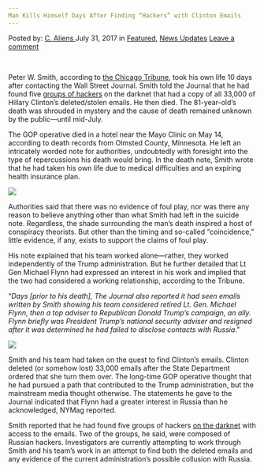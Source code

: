 ```yaml
---
Man Kills Himself Days After Finding “Hackers” with Clinton Emails
---
```

<article class="post-listing post-21664 post type-post status-publish format-standard has-post-thumbnail hentry  tag-clinton tag-days tag-emails tag-finding tag-hackers tag-kills tag-man">
    <div class="post-inner">
        <span>Posted by: <a href="https://www.deepdotweb.com/author/caliens/" title="">C. Aliens </a></span>
    <span>July 31, 2017</span>
    <span>in <a href="https://www.deepdotweb.com/category/deepdot-news/" rel="category tag">Featured</a>, <a href="https://www.deepdotweb.com/category/news-updates/" rel="category tag">News Updates</a></span>
    <span><a href="https://www.deepdotweb.com/2017/07/31/man-kills-days-finding-hackers-clinton-emails/#respond">Leave a comment</a></span>
    </p>
    <div class="clear"></div>
    <div class="entry">
    <p>&nbsp;</p>
    <p>Peter W. Smith, according to <a href="https://www.google.com/url?sa=t&amp;source=web&amp;rct=j&amp;url=http://www.chicagotribune.com/news/local/politics/ct-peter-smith-death-met-0713-20170713-story.html&amp;ved=0ahUKEwigxdunnJDVAhVJNiYKHYyuBRkQqQIIICgBMAE&amp;usg=AFQjCNHCrIPwcUJ21UujmoGKFGzRrovaoA">the Chicago Tribune</a>, took his own life 10 days after contacting the Wall Street Journal. Smith told the Journal that he had found five <a href="https://www.deepdotweb.com/tag/hacker/">groups of hackers</a> on the darknet that had a copy of all 33,000 of Hillary Clinton&#8217;s deleted/stolen emails. He then died. The 81-year-old’s death was shrouded in mystery and the cause of death remained unknown by the public—until mid-July.</p>
    <p>The GOP operative died in a hotel near the Mayo Clinic on May 14, according to death records from Olmsted County, Minnesota. He left an intricately worded note for authorities, undoubtedly with foresight into the type of repercussions his death would bring. In the death note, Smith wrote that he had taken his own life due to medical difficulties and an expiring health insurance plan.</p>
    <p><img class="wp-image-21677" src="/imgs/2017/07/word-image-149.jpeg" srcset="/imgs/2017/07/word-image-149.jpeg 799w, /imgs/2017/07/word-image-149-300x169.jpeg 300w" sizes="(max-width: 799px) 100vw, 799px" /></p>
    <p>Authorities said that there was no evidence of foul play, nor was there any reason to believe anything other than what Smith had left in the suicide note. Regardless, the shade surrounding the man&#8217;s death inspired a host of conspiracy theorists. But other than the timing and so-called “coincidence,” little evidence, if any, exists to support the claims of foul play.</p>
    <p>His note explained that his team worked alone—rather, they worked independently of the Trump administration. But he further detailed that Lt Gen Michael Flynn had expressed an interest in his work and implied that the two had considered a working relationship, according to the Tribune.</p>
    <p>“<em>Days [prior to his death], The Journal also reported it had seen emails written by Smith showing his team considered retired Lt. Gen. Michael Flynn, then a top adviser to Republican Donald Trump&#8217;s campaign, an ally. Flynn briefly was President Trump&#8217;s national security adviser and resigned after it was determined he had failed to disclose contacts with Russia</em>.”</p>
    <p><img class="wp-image-21678" src="/imgs/2017/07/word-image-150.jpeg" srcset="/imgs/2017/07/word-image-150.jpeg 800w, /imgs/2017/07/word-image-150-300x169.jpeg 300w" sizes="(max-width: 800px) 100vw, 800px" /></p>
    <p>Smith and his team had taken on the quest to find Clinton’s emails. Clinton deleted (or somehow lost) 33,000 emails after the State Department ordered that she turn them over. The long-time GOP operative thought that he had pursued a path that contributed to the Trump administration, but the mainstream media thought otherwise. The statements he gave to the Journal indicated that Flynn had a greater interest in Russia than he acknowledged, NYMag reported.</p>
    <p>Smith reported that he had found five groups of hackers <a href="https://www.deepdotweb.com/tag/darknet/">on the darknet</a> with access to the emails. Two of the groups, he said, were composed of Russian hackers. Investigators are currently attempting to work through Smith and his team&#8217;s work in an attempt to find both the deleted emails and any evidence of the current administration’s possible collusion with Russia.</p>
    </div>
    <span style="display:none"><a href="https://www.deepdotweb.com/tag/clinton/" rel="tag">clinton</a> <a href="https://www.deepdotweb.com/tag/days/" rel="tag">days</a> <a href="https://www.deepdotweb.com/tag/emails/" rel="tag">emails</a> <a href="https://www.deepdotweb.com/tag/finding/" rel="tag">finding</a> <a href="https://www.deepdotweb.com/tag/hackers/" rel="tag">hackers</a> <a href="https://www.deepdotweb.com/tag/kills/" rel="tag">kills</a> <a href="https://www.deepdotweb.com/tag/man/" rel="tag">man</a></span> <span style="display:none" class="updated">2017-07-31</span>
    <div style="display:none" class="vcard author" itemprop="author" itemscope itemtype="http://schema.org/Person"><strong class="fn" itemprop="name"><a href="https://www.deepdotweb.com/author/caliens/" title="Posts by C. Aliens" rel="author">C. Aliens</a></strong></div>
    </div>
</article>


